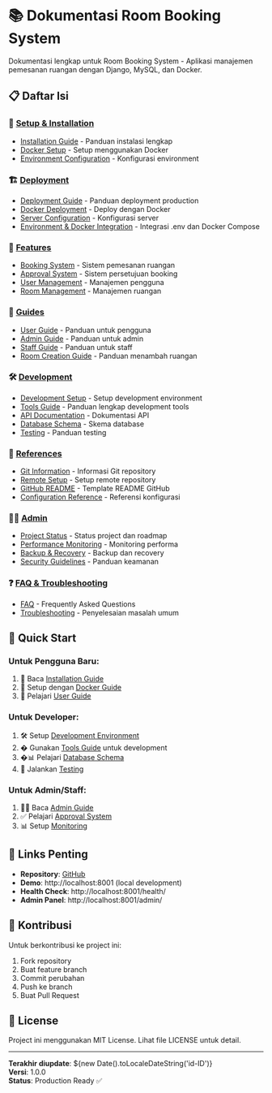 # 📚 Dokumentasi Room Booking System

Dokumentasi lengkap untuk Room Booking System - Aplikasi manajemen pemesanan ruangan dengan Django, MySQL, dan Docker.

## 📋 Daftar Isi

### 🚀 [Setup & Installation](setup/)
- [Installation Guide](setup/INSTALLATION.md) - Panduan instalasi lengkap
- [Docker Setup](setup/DOCKER.md) - Setup menggunakan Docker
- [Environment Configuration](setup/ENVIRONMENT.md) - Konfigurasi environment

### 🏗️ [Deployment](deployment/)
- [Deployment Guide](deployment/DEPLOYMENT_GUIDE.md) - Panduan deployment production
- [Docker Deployment](deployment/DOCKER_DEPLOYMENT.md) - Deploy dengan Docker
- [Server Configuration](deployment/SERVER_CONFIG.md) - Konfigurasi server
- [Environment & Docker Integration](deployment/ENV_DOCKER_INTEGRATION.md) - Integrasi .env dan Docker Compose

### 🎯 [Features](features/)
- [Booking System](features/BOOKING_SYSTEM.md) - Sistem pemesanan ruangan
- [Approval System](features/APPROVAL_BOOKING_STATUS.md) - Sistem persetujuan booking
- [User Management](features/USER_MANAGEMENT.md) - Manajemen pengguna
- [Room Management](features/ROOM_MANAGEMENT.md) - Manajemen ruangan

### 📖 [Guides](guides/)
- [User Guide](guides/USER_GUIDE.md) - Panduan untuk pengguna
- [Admin Guide](guides/ADMIN_GUIDE.md) - Panduan untuk admin
- [Staff Guide](guides/STAFF_GUIDE.md) - Panduan untuk staff
- [Room Creation Guide](guides/TAMBAH_RUANGAN_GUIDE.md) - Panduan menambah ruangan

### 🛠️ [Development](development/)
- [Development Setup](development/DEV_SETUP.md) - Setup development environment
- [Tools Guide](development/TOOLS_GUIDE.md) - Panduan lengkap development tools
- [API Documentation](development/API.md) - Dokumentasi API
- [Database Schema](development/DATABASE.md) - Skema database
- [Testing](development/TESTING.md) - Panduan testing

### 🔧 [References](references/)
- [Git Information](references/GIT_INFO.md) - Informasi Git repository
- [Remote Setup](references/REMOTE_SETUP.md) - Setup remote repository
- [GitHub README](references/README_GITHUB.md) - Template README GitHub
- [Configuration Reference](references/CONFIG.md) - Referensi konfigurasi

### 👨‍💼 [Admin](admin/)
- [Project Status](admin/PROJECT_STATUS.md) - Status project dan roadmap
- [Performance Monitoring](admin/MONITORING.md) - Monitoring performa
- [Backup & Recovery](admin/BACKUP.md) - Backup dan recovery
- [Security Guidelines](admin/SECURITY.md) - Panduan keamanan

### ❓ [FAQ & Troubleshooting](/)
- [FAQ](faq.md) - Frequently Asked Questions
- [Troubleshooting](troubleshooting.md) - Penyelesaian masalah umum

## 🎯 Quick Start

### Untuk Pengguna Baru:
1. 📖 Baca [Installation Guide](setup/INSTALLATION.md)
2. 🐳 Setup dengan [Docker Guide](setup/DOCKER.md)
3. 👤 Pelajari [User Guide](guides/USER_GUIDE.md)

### Untuk Developer:
1. 🛠️ Setup [Development Environment](development/DEV_SETUP.md)
2. � Gunakan [Tools Guide](development/TOOLS_GUIDE.md) untuk development
3. �📊 Pelajari [Database Schema](development/DATABASE.md)
3. 🧪 Jalankan [Testing](development/TESTING.md)

### Untuk Admin/Staff:
1. 👨‍💼 Baca [Admin Guide](guides/ADMIN_GUIDE.md)
2. ✅ Pelajari [Approval System](features/APPROVAL_BOOKING_STATUS.md)
3. 📊 Setup [Monitoring](admin/MONITORING.md)

## 🔗 Links Penting

- **Repository**: [GitHub](https://github.com/indi9o/room-booking-system)
- **Demo**: http://localhost:8001 (local development)
- **Health Check**: http://localhost:8001/health/
- **Admin Panel**: http://localhost:8001/admin/

## 🤝 Kontribusi

Untuk berkontribusi ke project ini:
1. Fork repository
2. Buat feature branch
3. Commit perubahan
4. Push ke branch
5. Buat Pull Request

## 📝 License

Project ini menggunakan MIT License. Lihat file LICENSE untuk detail.

---

**Terakhir diupdate**: ${new Date().toLocaleDateString('id-ID')}  
**Versi**: 1.0.0  
**Status**: Production Ready ✅
